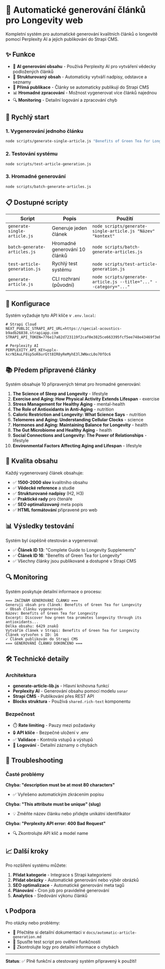 # 🤖 Automatické generování článků pro Longevity web

Kompletní systém pro automatické generování kvalitních článků o longevitě pomocí Perplexity AI a jejich publikování do Strapi CMS.

## ✨ Funkce

- 🧠 **AI generování obsahu** - Používá Perplexity AI pro vytváření vědecky podložených článků
- 📝 **Strukturovaný obsah** - Automaticky vytváří nadpisy, odstavce a seznamy
- 🚀 **Přímá publikace** - Články se automaticky publikují do Strapi CMS
- 📊 **Hromadné zpracování** - Možnost vygenerovat více článků najednou
- 🔍 **Monitoring** - Detailní logování a zpracování chyb

## 🚀 Rychlý start

### 1. Vygenerování jednoho článku

```bash
node scripts/generate-single-article.js "Benefits of Green Tea for Longevity" "nutrition and longevity"
```

### 2. Testování systému

```bash
node scripts/test-article-generation.js
```

### 3. Hromadné generování

```bash
node scripts/batch-generate-articles.js
```

## 📋 Dostupné scripty

| Script | Popis | Použití |
|--------|-------|---------|
| `generate-single-article.js` | Generuje jeden článek | `node scripts/generate-single-article.js "Název" "kontext"` |
| `batch-generate-articles.js` | Hromadné generování 10 článků | `node scripts/batch-generate-articles.js` |
| `test-article-generation.js` | Rychlý test systému | `node scripts/test-article-generation.js` |
| `generate-article.js` | CLI rozhraní (původní) | `node scripts/generate-article.js --title="..." --category="..."` |

## 🔧 Konfigurace

Systém vyžaduje tyto API klíče v `.env.local`:

```env
# Strapi Cloud
NEXT_PUBLIC_STRAPI_API_URL=https://special-acoustics-b9adb26838.strapiapp.com
STRAPI_API_TOKEN=776e17a82d723119f2caf0e3825ce663395fcf5ee748e43469f3eb5002fd24c5bb5d85142ad5c0ec8a2e4c2db70f37332e2dce04df2b64fb567e84174510c6637611b6405c0d171f23bbbc288f03e31509bfa6c4c46ccc1613ccd8999b8c0b32a3b945fb78678580051c4df58dc58d9b2fc292b45a19d5bcacbea2be5e1eedbd

# Perplexity AI
PERPLEXITY_API_KEY=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
```

## 📚 Předem připravené články

Systém obsahuje 10 připravených témat pro hromadné generování:

1. **The Science of Sleep and Longevity** - lifestyle
2. **Exercise and Aging: How Physical Activity Extends Lifespan** - exercise  
3. **Stress Management for Healthy Aging** - mental-health
4. **The Role of Antioxidants in Anti-Aging** - nutrition
5. **Caloric Restriction and Longevity: What Science Says** - nutrition
6. **Telomeres and Aging: Understanding Cellular Clocks** - science
7. **Hormones and Aging: Maintaining Balance for Longevity** - health
8. **The Gut Microbiome and Healthy Aging** - health
9. **Social Connections and Longevity: The Power of Relationships** - lifestyle
10. **Environmental Factors Affecting Aging and Lifespan** - lifestyle

## 🎯 Kvalita obsahu

Každý vygenerovaný článek obsahuje:

- ✅ **1500-2000 slov** kvalitního obsahu
- ✅ **Vědecké reference** a studie
- ✅ **Strukturované nadpisy** (H2, H3)
- ✅ **Praktické rady** pro čtenáře
- ✅ **SEO optimalizovaný** meta popis
- ✅ **HTML formátování** připravené pro web

## 📊 Výsledky testování

Systém byl úspěšně otestován a vygeneroval:

- ✅ **Článek ID 13**: "Complete Guide to Longevity Supplements"
- ✅ **Článek ID 16**: "Benefits of Green Tea for Longevity"
- ✅ Všechny články jsou publikované a dostupné v Strapi CMS

## 🔍 Monitoring

Systém poskytuje detailní informace o procesu:

```
=== ZAČÍNÁM GENEROVÁNÍ ČLÁNKU ===
Generuji obsah pro článek: Benefits of Green Tea for Longevity
✓ Obsah článku vygenerován
Název: Benefits of Green Tea for Longevity
Excerpt: Discover how green tea promotes longevity through its antioxidants...
Délka obsahu: 6429 znaků
Vytvářím článek v Strapi: Benefits of Green Tea for Longevity
Článek vytvořen s ID: 16
✓ Článek publikován do Strapi CMS
=== GENEROVÁNÍ ČLÁNKU DOKONČENO ===
```

## 🛠️ Technické detaily

### Architektura
- **generate-article-lib.js** - Hlavní knihovna funkcí
- **Perplexity AI** - Generování obsahu pomocí modelu `sonar`
- **Strapi CMS** - Publikování přes REST API
- **Blocks struktura** - Používá `shared.rich-text` komponentu

### Bezpečnost
- ⏱️ **Rate limiting** - Pauzy mezi požadavky
- 🔒 **API klíče** - Bezpečné uložení v .env
- ✅ **Validace** - Kontrola vstupů a výstupů
- 📝 **Logování** - Detailní záznamy o chybách

## 🚨 Troubleshooting

### Časté problémy

**Chyba: "description must be at most 80 characters"**
- ✅ Vyřešeno automatickým zkrácením popisu

**Chyba: "This attribute must be unique" (slug)**
- 💡 Změňte název článku nebo přidejte unikátní identifikátor

**Chyba: "Perplexity API error: 400 Bad Request"**
- 🔍 Zkontrolujte API klíč a model name

## 📈 Další kroky

Pro rozšíření systému můžete:

1. **Přidat kategorie** - Integrace s Strapi kategoriemi
2. **Přidat obrázky** - Automatické generování nebo výběr obrázků
3. **SEO optimalizace** - Automatické generování meta tagů
4. **Plánování** - Cron job pro pravidelné generování
5. **Analytics** - Sledování výkonu článků

## 📞 Podpora

Pro otázky nebo problémy:
- 📖 Přečtěte si detailní dokumentaci v `docs/automatic-article-generation.md`
- 🧪 Spusťte test script pro ověření funkčnosti
- 📝 Zkontrolujte logy pro detailní informace o chybách

---

**Status**: ✅ Plně funkční a otestovaný systém připravený k použití!
